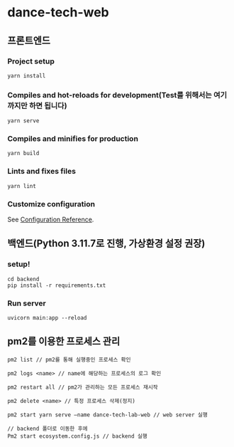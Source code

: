 # dance-tech-web

## 프론트엔드
### Project setup
```
yarn install
```

### Compiles and hot-reloads for development(Test를 위해서는 여기까지만 하면 됩니다)
```
yarn serve 
```

### Compiles and minifies for production
```
yarn build
```

### Lints and fixes files
```
yarn lint
```

### Customize configuration
See [Configuration Reference](https://cli.vuejs.org/config/).


## 백엔드(Python 3.11.7로 진행, 가상환경 설정 권장)

### setup!
```
cd backend
pip install -r requirements.txt
```

### Run server
```
uvicorn main:app --reload
```


## pm2를 이용한 프로세스 관리
```
pm2 list // pm2를 통해 실행중인 프로세스 확인

pm2 logs <name> // name에 해당하는 프로세스의 로그 확인

pm2 restart all // pm2가 관리하는 모든 프로세스 재시작

pm2 delete <name> // 특정 프로세스 삭제(정지)

pm2 start yarn serve —name dance-tech-lab-web // web server 실행

// backend 폴더로 이동한 후에
Pm2 start ecosystem.config.js // backend 실행
```
